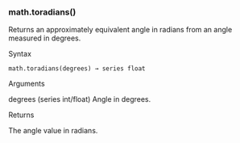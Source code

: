 ### math.toradians()

Returns an approximately equivalent angle in radians from an angle measured in degrees.

Syntax

```
math.toradians(degrees) → series float
```

Arguments

degrees (series int/float) Angle in degrees.

Returns

The angle value in radians.
